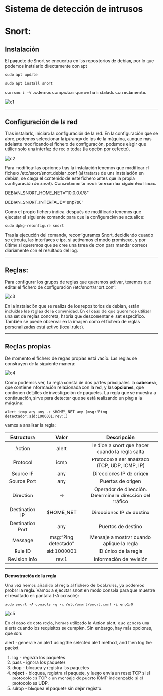 # **Sistema de detección de intrusos**

# **Snort:**

## **Instalación**

El paquete de Snort se encuentra en los repositorios de debian, por lo que podemos instalarlo directamente con apt

`sudo apt update`

`sudo apt install snort`

con `snort -V` podemos comprobar que se ha instalado correctamente:

![c1](img/alumno2/snort_c1)

---

## **Configuración de la red**

Tras instalarlo, iniciará la configuración de la red. En la configuración que se abre, podemos seleccionar la ip/rango de ips de la máquina, aunque más adelante modificando el fichero de configuración, podemos elegir que utilice solo una interfaz de red o todas (la opción por defecto).

![c2](img/alumno2/snort_c2)

Para modificar las opciones tras la instalación tenemos que modificar el fichero /etc/snort/snort.debian.conf (al tratarse de una instalación en debian, se carga el contenido de este fichero antes que la propia configuración de snort). Concretamente nos interesan las siguientes líneas:

DEBIAN\_SNORT\_HOME\_NET="10.0.0.0/8"

DEBIAN\_SNORT\_INTERFACE="enp7s0"

Como el propio fichero indica, después de modificarlo tenemos que ejecutar el siguiente comando para que la configuración se actualice:

`sudo dpkg-reconfigure snort`

Tras la ejecución del comando, reconfiguramos Snort, decidiendo cuando se ejecuta, las interfaces e ips, si activamos el modo promiscuo, y por último si queremos que se cree una tarea de cron para mandar correos diariamente con el resultado del log.

---

## **Reglas**:

Para configurar los grupos de reglas que queremos activar, tenemos que editar el fichero de configuración /etc/snort/snort.conf:

![c3](img/alumno2/snort_c3)

En la instalación que se realiza de los repositorios de debian, están incluidas las reglas de la comunidad. En el caso de que queramos utilizar una set de reglas concreta, habría que descomentar el set específico. También se puede observar en la imagen como el fichero de reglas personalizadas está activo (local.rules).

---

## **Reglas propias**

De momento el fichero de reglas propias está vacío. Las reglas se construyen de la siguiente manera:

![c4](img/alumno2/snort_c4)

Como podemos ver, La regla consta de dos partes principales, la **cabecera**, que contiene información relacionada con la red, y las **opciones**, que contienen detalles de investigación de paquetes. La regla que se muestra a continuación, sirve para detectar que se está realizando un ping a la máquina:

`alert icmp any any -> $HOME\_NET any (msg:"Ping detectado";sid:1000001;rev:1)`

vamos a analizar la regla:



|**Estructura**|**Valor**|**Descripción**|
| :-: | :-: | :-: |
|Action|alert|le dice a snort que hacer cuando la regla salta|
|Protocol|icmp|Protocolo a ser analizado (TCP, UDP, ICMP, IP)|
|Source IP|any|Direcciones IP de origen|
|Source Port|any|Puertos de origen|
|Direction|->|Operador de dirección. Determina la dirección del tráfico|
|Destination IP|$HOME\_NET|Direcciones IP de destino|
|Destination Port|any|Puertos de destino|
|Message|msg:“Ping detectado”|Mensaje a mostrar cuando aplique la regla|
|Rule ID|sid:1000001|ID único de la regla|
|Revision info|rev:1|Información de revisión|

---

**Demostración de la regla**

Una vez hemos añadido al regla al fichero de local.rules, ya podemos probar la regla. Vamos a ejecutar snort en modo consola para que muestre el resultado en pantalla (-A console):

`sudo snort -A console -q -c /etc/snort/snort.conf -i enp1s0`

![c5](img/alumno2/snort_c5)

En el caso de esta regla, hemos utilizado la Action alert, que genera una alerta cuando los requisitos se cumplen. Sin embargo, hay más opciones, que son:

alert - generate an alert using the selected alert method, and then log the packet

1. log - registra los paquetes
2. pass - ignora los paquetes
3. drop - bloquea y registra los paquetes
4. **reject** - bloquea, registra el paquete, y luego envia un reset TCP si el protocolo es TCP o un mensaje de puerto ICMP inalcanzable si el protocolo es UDP.
5. sdrop - bloquea el paquete sin dejar registro.
